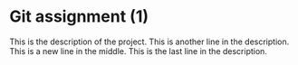 # Git assignment (1)
This is the description of the project.
This is another line in the description. 
This is a new line in the middle.
This is the last line in the description.
